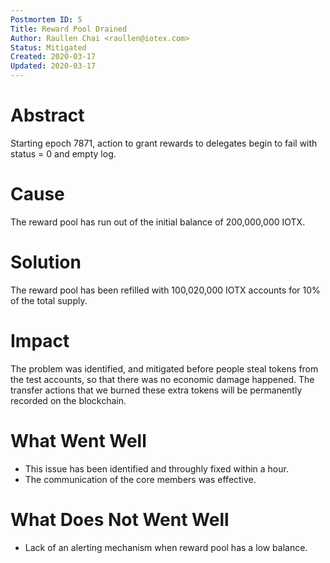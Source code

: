 ```yaml
---
Postmortem ID: 5
Title: Reward Pool Drained
Author: Raullen Chai <raullen@iotex.com>
Status: Mitigated
Created: 2020-03-17
Updated: 2020-03-17
---
```



# Abstract

Starting epoch 7871, action to grant rewards to delegates begin to fail with status = 0 and empty log.

# Cause

The reward pool has run out of the initial balance of 200,000,000 IOTX.

# Solution

The reward pool has been refilled with 100,020,000 IOTX accounts for 10% of the total supply.

# Impact

The problem was identified, and mitigated before people steal tokens from the test accounts, so that there was no economic damage happened. The transfer actions that we burned these extra tokens will be permanently recorded on the blockchain.


# What Went Well

- This issue has been identified and throughly fixed within a hour.
- The communication of the core members was effective.

# What Does Not Went Well

- Lack of an alerting mechanism when reward pool has a low balance. 
